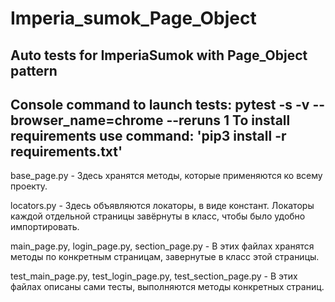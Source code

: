 # Imperia_sumok_Page_Object
Auto tests for ImperiaSumok with Page_Object pattern
----------------------------------------------
Console command to launch tests: 
pytest -s -v --browser_name=chrome --reruns 1
To install requirements use command: 'pip3 install -r requirements.txt'
----------------------------------------------

base_page.py - Здесь хранятся методы, которые применяются ко всему проекту.

locators.py - Здесь объявляются локаторы, в виде констант. Локаторы каждой отдельной страницы завёрнуты в класс, чтобы было удобно импортировать.

main_page.py, login_page.py, section_page.py - В этих файлах хранятся методы по конкретным страницам, завернутые в класс этой страницы. 

test_main_page.py, test_login_page.py, test_section_page.py - В этих файлах описаны сами тесты, выполняются методы конкретных страниц.
        
    

